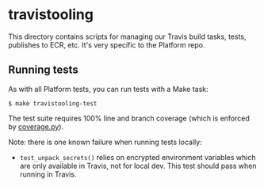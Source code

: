 # travistooling

This directory contains scripts for managing our Travis build tasks, tests,
publishes to ECR, etc.  It's very specific to the Platform repo.

## Running tests

As with all Platform tests, you can run tests with a Make task:

```console
$ make travistooling-test
```

The test suite requires 100% line and branch coverage (which is enforced
by [coverage.py](http://coverage.readthedocs.io/en/latest/)).

Note: there is one known failure when running tests locally:

*   `test_unpack_secrets()` relies on encrypted environment variables which
    are only available in Travis, not for local dev.  This test should pass
    when running in Travis.
